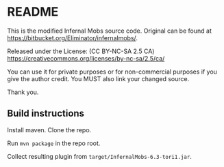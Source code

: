 # README #

This is the modified Infernal Mobs source code. Original can be found at https://bitbucket.org/Eliminator/infernalmobs/.

Released under the License: (CC BY-NC-SA 2.5 CA)
https://creativecommons.org/licenses/by-nc-sa/2.5/ca/

You can use it for private purposes or for non-commercial purposes if you give the author credit.
You MUST also link your changed source.

Thank you.

## Build instructions

Install maven. Clone the repo.

Run `mvn package` in the repo root.

Collect resulting plugin from `target/InfernalMobs-6.3-tori1.jar`.
